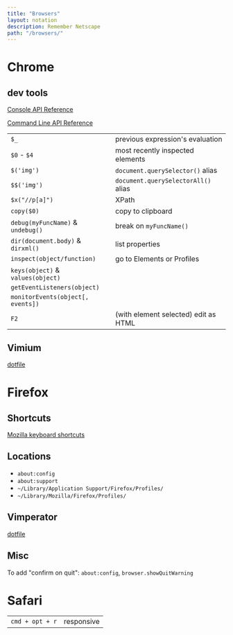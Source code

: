 ```yaml
---
title: "Browsers"
layout: notation
description: Remember Netscape
path: "/browsers/"
---
```


# Chrome

## dev tools

<a href="https://developers.google.com/web/tools/chrome-devtools/console/console-reference" target="_blank" alt="Console API Reference">Console API Reference</a>

<a href="https://developers.google.com/web/tools/chrome-devtools/console/command-line-reference" target="_blank" alt="Command Line API Reference">Command Line API Reference</a>

|||
|-|-|
`$_` | previous expression's evaluation
`$0` - `$4` | most recently inspected elements
`$('img')` | `document.querySelector()` alias
`$$('img')` | `document.querySelectorAll()` alias
`$x("//p[a]")` | XPath
`copy($0)` | copy to clipboard
`debug(myFuncName)` & `undebug()` | break on `myFuncName()`
`dir(document.body)` & `dirxml()` | list properties
`inspect(object/function)` | go to Elements or Profiles
`keys(object)` & `values(object)` |
`getEventListeners(object)` |
`monitorEvents(object[, events])` |
`F2` | (with element selected) edit as HTML

## Vimium

<a href="https://raw.githubusercontent.com/cozywigwam/dotfiles/master/.vimium" target="_blank" alt="vimium">dotfile</a>


# Firefox

## Shortcuts

[Mozilla keyboard shortcuts](https://developer.mozilla.org/en-US/docs/Tools/Keyboard_shortcuts)

## Locations

- `about:config`
- `about:support`
- `~/Library/Application Support/Firefox/Profiles/`
- `~/Library/Mozilla/Firefox/Profiles/`

## Vimperator

<a href="https://raw.githubusercontent.com/cozywigwam/dotfiles/master/.vimperatorrc" target="_blank" alt="vimperatorrc">dotfile</a>

## Misc

To add "confirm on quit": `about:config`, `browser.showQuitWarning`




# Safari

|||
|-|-|
`cmd + opt + r` | responsive
